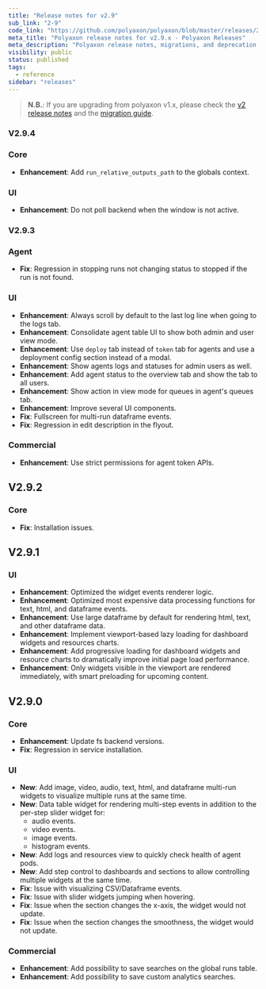 ```yaml
---
title: "Release notes for v2.9"
sub_link: "2-9"
code_link: "https://github.com/polyaxon/polyaxon/blob/master/releases/2-9.md"
meta_title: "Polyaxon release notes for v2.9.x - Polyaxon Releases"
meta_description: "Polyaxon release notes, migrations, and deprecation notes for v2.9.x."
visibility: public
status: published
tags:
  - reference
sidebar: "releases"
---
```


> **N.B.**: If you are upgrading from polyaxon v1.x, please check the [v2 release notes](/docs/releases/2-0/) and the [migration guide](/docs/resources/migration/#migration-from-v1x-to-v2y).

### V2.9.4

### Core

 * **Enhancement**: Add `run_relative_outputs_path` to the globals context.

### UI

 * **Enhancement**: Do not poll backend when the window is not active.

### V2.9.3

### Agent

 * **Fix**: Regression in stopping runs not changing status to stopped if the run is not found.

### UI

 * **Enhancement**: Always scroll by default to the last log line when going to the logs tab.
 * **Enhancement**: Consolidate agent table UI to show both admin and user view mode.
 * **Enhancement**: Use `deploy` tab instead of `token` tab for agents and use a deployment config section instead of a modal.
 * **Enhancement**: Show agents logs and statuses for admin users as well.
 * **Enhancement**: Add agent status to the overview tab and show the tab to all users.
 * **Enhancement**: Show action in view mode for queues in agent's queues tab.
 * **Enhancement**: Improve several UI components.
 * **Fix**: Fullscreen for multi-run dataframe events.
 * **Fix**: Regression in edit description in the flyout.

### Commercial

 * **Enhancement**: Use strict permissions for agent token APIs.

## V2.9.2

### Core

 * **Fix**: Installation issues.

## V2.9.1

### UI

 * **Enhancement**: Optimized the widget events renderer logic.
 * **Enhancement**: Optimized most expensive data processing functions for text, html, and dataframe events.
 * **Enhancement**: Use large dataframe by default for rendering html, text, and other dataframe data.
 * **Enhancement**: Implement viewport-based lazy loading for dashboard widgets and resources charts.
 * **Enhancement**: Add progressive loading for dashboard widgets and resource charts to dramatically improve initial page load performance.
 * **Enhancement**: Only widgets visible in the viewport are rendered immediately, with smart preloading for upcoming content.

## V2.9.0

### Core

 * **Enhancement**: Update fs backend versions.
 * **Fix**: Regression in service installation.

### UI

 * **New**: Add image, video, audio, text, html, and dataframe multi-run widgets to visualize multiple runs at the same time.
 * **New**: Data table widget for rendering multi-step events in addition to the per-step slider widget for:
   * audio events.
   * video events.
   * image events.
   * histogram events.
 * **New**: Add logs and resources view to quickly check health of agent pods.
 * **New**: Add step control to dashboards and sections to allow controlling multiple widgets at the same time.
 * **Fix**: Issue with visualizing CSV/Dataframe events.
 * **Fix**: Issue with slider widgets jumping when hovering.
 * **Fix**: Issue when the section changes the x-axis, the widget would not update.
 * **Fix**: Issue when the section changes the smoothness, the widget would not update.

### Commercial

 * **Enhancement**: Add possibility to save searches on the global runs table.
 * **Enhancement**: Add possibility to save custom analytics searches.
